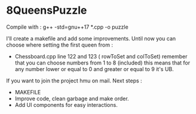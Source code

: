 # 8QueensPuzzle
Compile with : g++ -std=gnu++17 *.cpp -o puzzle

I'll create a makefile and add some improvements.
Until now you can choose where setting the first queen from :
- Chessboard.cpp line 122 and 123 ( rowToSet and colToSet) remember that you can choose numbers from 1 to 8 (included) this means that for any number lower or equal to 0 and greater or equal to 9 it's UB.

If you want to join the project hmu on mail.
Next steps :
- MAKEFILE
- Improve code, clean garbage and make order.
- Add UI components for easy interactions.
